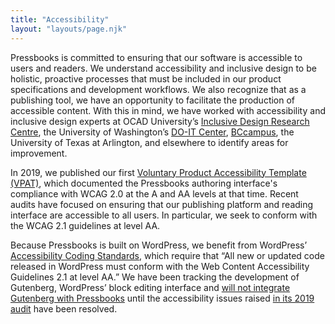 ```yaml
---
title: "Accessibility"
layout: "layouts/page.njk"
---
```


Pressbooks is committed to ensuring that our software is accessible to users and readers. We understand accessibility
and inclusive design to be holistic, proactive processes that must be included in our product specifications and
development workflows. We also recognize that as a publishing tool, we have an opportunity to facilitate the production
of accessible content. With this in mind, we have worked with accessibility and inclusive design experts at OCAD
University’s [Inclusive Design Research Centre](https://idrc.ocadu.ca/), the University of Washington’s
[DO-IT Center](https://www.washington.edu/doit/about/overview), [BCcampus](https://bccampus.ca/about-us/), the
University of Texas at Arlington, and elsewhere to identify areas for improvement.

In 2019, we published our first [Voluntary Product Accessibility Template (VPAT)](https://pressbooks.com/accessibility/),
which documented the Pressbooks authoring interface's compliance with WCAG 2.0 at the A and AA levels at that time.
Recent audits have focused on ensuring that our publishing platform and reading interface are accessible to all users.
In particular, we seek to conform with the WCAG 2.1 guidelines at level AA.

Because Pressbooks is built on WordPress, we benefit from WordPress’
[Accessibility Coding Standards](https://make.wordpress.org/accessibility/), which require that “All new or updated code
released in WordPress must conform with the Web Content Accessibility Guidelines 2.1 at level AA.” We have been tracking
the development of Gutenberg, WordPress’ block editing interface and
[will not integrate Gutenberg with Pressbooks](/blog/2018/11/06/pressbooks-and-gutenberg/) until the accessibility
issues raised [in its 2019 audit](https://wpcampus.org/2019/05/gutenberg-audit-results/) have been resolved.
